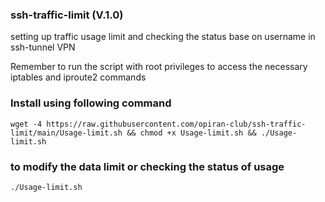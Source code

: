 ### ssh-traffic-limit (V.1.0)
setting up traffic usage limit and checking the status base on username in ssh-tunnel VPN

Remember to run the script with root privileges to access the necessary iptables and iproute2 commands

### Install using following command
```
wget -4 https://raw.githubusercontent.com/opiran-club/ssh-traffic-limit/main/Usage-limit.sh && chmod +x Usage-limit.sh && ./Usage-limit.sh
```

### to modify the data limit or checking the status of usage
```
./Usage-limit.sh
```
